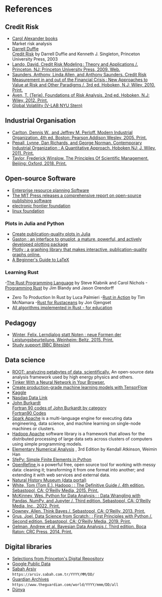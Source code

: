 # References

## Credit Risk

- [Carol Alexander books](https://www.coalexander.com/books) <br> Market risk analysis
- [Darrell Duffie](https://www.darrellduffie.com/) <br> [Credit Risk](https://www.a-z.lu/discovery/fulldisplay?docid=alma9922827459007251&context=L&vid=352LUX_BNL:BIBNET_UNION&search_scope=DN_and_CI_UCV&tab=DiscoveryNetwork_UCV&lang=fr) by Darrell Duffie and  Kenneth J. Singleton, Princeton University Press, 2003
- [Lando, David. Credit Risk Modeling : Theory and Applications /. Princeton, NJ: Princeton University Press, 2009. Web.](https://www.a-z.lu/discovery/fulldisplay?docid=alma9922827458907251&context=L&vid=352LUX_BNL:BIBNET_UNION&search_scope=DN_and_CI_UCV&tab=DiscoveryNetwork_UCV&lang=fr)
- [Saunders, Anthony, Linda Allen, and Anthony Saunders. Credit Risk Measurement in and out of the Financial Crisis : New Approaches to Value at Risk and Other Paradigms /. 3rd ed. Hoboken, N.J: Wiley, 2010. Print.
](https://www.a-z.lu/discovery/fulldisplay?docid=alma9922866842907251&context=L&vid=352LUX_BNL:BIBNET_UNION&search_scope=DN_and_CI_UCV&tab=DiscoveryNetwork_UCV&lang=fr)
- [Aven, T. (Terje). Foundations of Risk Analysis. 2nd ed. Hoboken, N.J: Wiley, 2012. Print.](https://www.a-z.lu/discovery/fulldisplay?docid=alma9922887959807251&context=L&vid=352LUX_BNL:BIBNET_UNION&search_scope=DN_and_CI_UCV&tab=DiscoveryNetwork_UCV&lang=fr)
- [Global Volatility (V-LAB NYU Stern)](https://vlab.stern.nyu.edu/)


## Industrial Organisation

- [Carlton, Dennis W., and Jeffrey M. Perloff. Modern Industrial Organization. 4th ed. Boston: Pearson Addison Wesley, 2005. Print.](https://www.a-z.lu/discovery/fulldisplay?docid=alma990006585720107251&context=L&vid=352LUX_BNL:BIBNET_UNION&search_scope=DN_and_CI_UCV&tab=DiscoveryNetwork_UCV&lang=fr)
- [Pepall, Lynne, Dan Richards, and George Norman. Contemporary Industrial Organization  : A Quantitative Approach. Hoboken NJ: J. Wiley, 2011. Print.](https://www.a-z.lu/discovery/fulldisplay?docid=alma990010078520107251&context=L&vid=352LUX_BNL:BIBNET_UNION&search_scope=DN_and_CI_UCV&tab=DiscoveryNetwork_UCV&lang=fr)
- [Taylor, Frederick Winslow. The Principles Of Scientific Management. Beijing: Oxford, 2018. Print.](https://www.a-z.lu/discovery/fulldisplay?docid=alma9920991369307251&context=L&vid=352LUX_BNL:BIBNET_UNION&search_scope=DN_and_CI_UCV&tab=DiscoveryNetwork_UCV&lang=fr)


## Open-source Software

- [Enterprise resource planning Software](https://github.com/odoo/odoo)
- [The MIT Press releases a comprehensive report on open-source publishing software](https://news.mit.edu/2019/mit-press-report-open-source-publishing-software-0808)
- [electronic frontier foundation](https://www.eff.org/)
- [linux foundation](https://www.linuxfoundation.org/)

### Plots in Julia and Python

- [Create publication-quality plots in Julia](https://nextjournal.com/leandromartinez98/tips-to-create-beautiful-publication-quality-plots-in-julia)
- [Gaston : an interface to gnuplot, a mature, powerful, and actively developed plotting package ](https://mbaz.github.io/Gaston.jl/stable/)
- [Plotly : a graphing library that makes interactive, publication-quality graphs online.](https://plotly.com/julia/)
- [A Beginner's Guide to LaTeX](https://www.cs.princeton.edu/courses/archive/spr10/cos433/Latex/latex-guide.pdf)

### Learning Rust

-[The Rust Programming Language](https://www.a-z.lu/discovery/fulldisplay?docid=alma9923251984807251&context=L&vid=352LUX_BNL:BIBNET_UNION&search_scope=DN_and_CI_UCV&tab=DiscoveryNetwork_UCV&lang=fr) by Steve Klabnik and Carol Nichols
-[Programming Rust](https://www.a-z.lu/discovery/fulldisplay?docid=alma9922856104707251&context=L&vid=352LUX_BNL:BIBNET_UNION&search_scope=DN_and_CI_UCV&tab=DiscoveryNetwork_UCV&lang=fr) by Jim Blandy and Jason Orendorff
- Zero To Production In Rust by Luca Palmieri
-[Rust in Action](https://www.a-z.lu/discovery/fulldisplay?docid=alma9923252737607251&context=L&vid=352LUX_BNL:BIBNET_UNION&search_scope=DN_and_CI_UCV&tab=DiscoveryNetwork_UCV&lang=fr) by Tim McNamara
-[Rust for Rustaceans](https://www.a-z.lu/discovery/fulldisplay?docid=alma9923252627107251&context=L&vid=352LUX_BNL:BIBNET_UNION&search_scope=DN_and_CI_UCV&tab=DiscoveryNetwork_UCV&lang=fr) by Jon Gjengset
- [All algorithms implemented in Rust - for education](https://github.com/TheAlgorithms/Rust)



## Pedagogy

- [Winter, Felix. Lerndialog statt Noten  : neue Formen der Leistungsbeurteilung. Weinheim: Beltz, 2015. Print.](https://www.beltz.de/fachmedien/paedagogik/produkte/details/37489-lerndialog-statt-noten.html)
- [Study support (BBC Bitesize)](https://www.bbc.co.uk/bitesize/study-support)

## Data science

- [ROOT: analyzing petabytes of data, scientifically.](https://root.cern/) An open-source data analysis framework used by high energy physics and others. 
- [Tinker With a Neural Network in Your Browser.](http://playground.tensorflow.org)
- [Create production-grade machine learning models with TensorFlow ](https://www.tensorflow.org/)
- [Kaggle](https://www.kaggle.com/)
- [Nasdaq Data Link](https://data.nasdaq.com/institutional-investors)
- [John Burkardt](https://people.sc.fsu.edu/~jburkardt/) <br> [Fortran 90 codes of John Burkardt by category](https://github.com/Beliavsky/Burkardt-Fortran-90) <br> [Fortran90 Codes ](https://people.sc.fsu.edu/~jburkardt/f_src/f_src.html)
- [Spark Apache](https://spark.apache.org/) is a multi-language engine for executing data engineering, data science, and machine learning on single-node machines or clusters. 
- [Hadoop Apache](https://hadoop.apache.org/) software library is a framework that allows for the distributed processing of large data sets across clusters of computers using simple programming models.
- [Elementary Numerical Analysis](http://homepage.math.uiowa.edu/~atkinson/ftp/ENA_Materials/Overheads/) , 3rd Edition by Kendall Atkinson, Weimin Han
- [SfePy: Simple Finite Elements in Python](http://sfepy.org/doc-devel/index.html)
- [OpenRefine ](https://openrefine.org/) is a powerful free, open source tool for working with messy data: cleaning it; transforming it from one format into another; and extending it with web services and external data.
- [Natural History Museum (data portal)](https://data.nhm.ac.uk/)
- [White, Tom (Tom E.). Hadoop :  : The Definitive Guide /. 4th edition. Sebastopol, CA: O’Reilly Media, 2015. Print.](https://www.a-z.lu/discovery/fulldisplay?docid=alma9922843170207251&context=L&vid=352LUX_BNL:BIBNET_UNION&search_scope=DN_and_CI_UCV&tab=DiscoveryNetwork_UCV&lang=fr)
- [McKinney, Wes. Python for Data Analysis :  : Data Wrangling with Pandas, NumPy, and Jupyter /. Third edition. Sebastopol, CA: O’Reilly Media, Inc., 2022. Print.](https://www.a-z.lu/discovery/fulldisplay?docid=alma9922861435207251&context=L&vid=352LUX_BNL:BIBNET_UNION&search_scope=DN_and_CI_UCV&tab=DiscoveryNetwork_UCV&lang=fr)
- [Downey, Allen. Think Bayes /. Sebastopol, CA: O’Reilly, 2013. Print.](https://www.a-z.lu/discovery/fulldisplay?docid=alma9922872888207251&context=L&vid=352LUX_BNL:BIBNET_UNION&search_scope=DN_and_CI_UCV&tab=DiscoveryNetwork_UCV&lang=fr)
- [Grus, Joel. Data Science from Scratch :  : First Principles with Python /. Second edition. Sebastopol, CA: O’Reilly Media, 2019. Print.](https://www.a-z.lu/discovery/fulldisplay?docid=alma9922853827607251&context=L&vid=352LUX_BNL:BIBNET_UNION&search_scope=DN_and_CI_UCV&tab=DiscoveryNetwork_UCV&lang=fr)
- [Gelman, Andrew et al. Bayesian Data Analysis /. Third edition. Boca Raton: CRC Press, 2014. Print.](https://www.a-z.lu/discovery/fulldisplay?docid=alma9922872964507251&context=L&vid=352LUX_BNL:BIBNET_UNION&search_scope=DN_and_CI_UCV&tab=DiscoveryNetwork_UCV&lang=fr)


## Digital libraries

- [Selections from Princeton's Digital Repository](https://dpul.princeton.edu/)
- [Google Public Data ](https://www.google.com/publicdata/directory)
- [Sabah Arsiv](https://arsiv.sabah.com.tr/1997/01/02/) <br> `https://arsiv.sabah.com.tr/YYYY/MM/DD/`
- [Guardian Archives](https://www.theguardian.com/world/2000/apr/11/all) <br> `https://www.theguardian.com/world/YYYY/mmm/DD/all`
- [Dünya](https://www.dunya.com/)